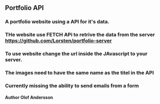 ## Portfolio API

### A portfolio website using a API for it's data.

### THe website use FETCH APi to retrive the data from the server https://github.com/Lorsten/portfolio-server

### To use website change the url inside the JAvascript to your server.

### The images need to have the same name as the titel in the API

### Currently missing the ability to send emails from a form


#### Author Olof Andersson
